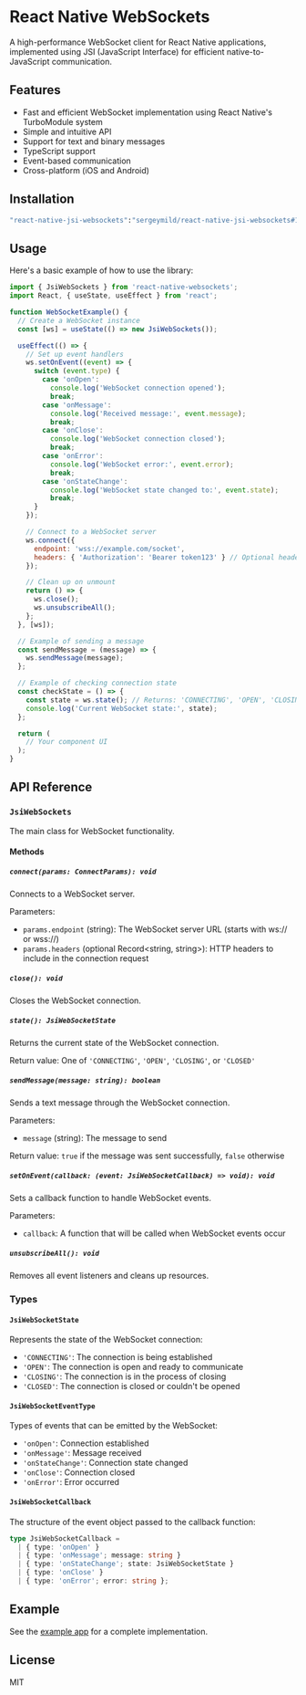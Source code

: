 # React Native WebSockets

A high-performance WebSocket client for React Native applications, implemented using JSI (JavaScript Interface) for efficient native-to-JavaScript communication.

## Features

- Fast and efficient WebSocket implementation using React Native's TurboModule system
- Simple and intuitive API
- Support for text and binary messages
- TypeScript support
- Event-based communication
- Cross-platform (iOS and Android)

## Installation

```sh
"react-native-jsi-websockets":"sergeymild/react-native-jsi-websockets#1.0.2"
```

## Usage

Here's a basic example of how to use the library:

```jsx
import { JsiWebSockets } from 'react-native-websockets';
import React, { useState, useEffect } from 'react';

function WebSocketExample() {
  // Create a WebSocket instance
  const [ws] = useState(() => new JsiWebSockets());

  useEffect(() => {
    // Set up event handlers
    ws.setOnEvent((event) => {
      switch (event.type) {
        case 'onOpen':
          console.log('WebSocket connection opened');
          break;
        case 'onMessage':
          console.log('Received message:', event.message);
          break;
        case 'onClose':
          console.log('WebSocket connection closed');
          break;
        case 'onError':
          console.log('WebSocket error:', event.error);
          break;
        case 'onStateChange':
          console.log('WebSocket state changed to:', event.state);
          break;
      }
    });

    // Connect to a WebSocket server
    ws.connect({ 
      endpoint: 'wss://example.com/socket',
      headers: { 'Authorization': 'Bearer token123' } // Optional headers
    });

    // Clean up on unmount
    return () => {
      ws.close();
      ws.unsubscribeAll();
    };
  }, [ws]);

  // Example of sending a message
  const sendMessage = (message) => {
    ws.sendMessage(message);
  };

  // Example of checking connection state
  const checkState = () => {
    const state = ws.state(); // Returns: 'CONNECTING', 'OPEN', 'CLOSING', or 'CLOSED'
    console.log('Current WebSocket state:', state);
  };

  return (
    // Your component UI
  );
}
```

## API Reference

### `JsiWebSockets`

The main class for WebSocket functionality.

#### Methods

##### `connect(params: ConnectParams): void`

Connects to a WebSocket server.

Parameters:
- `params.endpoint` (string): The WebSocket server URL (starts with ws:// or wss://)
- `params.headers` (optional Record<string, string>): HTTP headers to include in the connection request

##### `close(): void`

Closes the WebSocket connection.

##### `state(): JsiWebSocketState`

Returns the current state of the WebSocket connection.

Return value: One of `'CONNECTING'`, `'OPEN'`, `'CLOSING'`, or `'CLOSED'`

##### `sendMessage(message: string): boolean`

Sends a text message through the WebSocket connection.

Parameters:
- `message` (string): The message to send

Return value: `true` if the message was sent successfully, `false` otherwise

##### `setOnEvent(callback: (event: JsiWebSocketCallback) => void): void`

Sets a callback function to handle WebSocket events.

Parameters:
- `callback`: A function that will be called when WebSocket events occur

##### `unsubscribeAll(): void`

Removes all event listeners and cleans up resources.

### Types

#### `JsiWebSocketState`

Represents the state of the WebSocket connection:
- `'CONNECTING'`: The connection is being established
- `'OPEN'`: The connection is open and ready to communicate
- `'CLOSING'`: The connection is in the process of closing
- `'CLOSED'`: The connection is closed or couldn't be opened

#### `JsiWebSocketEventType`

Types of events that can be emitted by the WebSocket:
- `'onOpen'`: Connection established
- `'onMessage'`: Message received
- `'onStateChange'`: Connection state changed
- `'onClose'`: Connection closed
- `'onError'`: Error occurred

#### `JsiWebSocketCallback`

The structure of the event object passed to the callback function:

```typescript
type JsiWebSocketCallback =
  | { type: 'onOpen' }
  | { type: 'onMessage'; message: string }
  | { type: 'onStateChange'; state: JsiWebSocketState }
  | { type: 'onClose' }
  | { type: 'onError'; error: string };
```

## Example

See the [example app](./example) for a complete implementation.

## License

MIT

